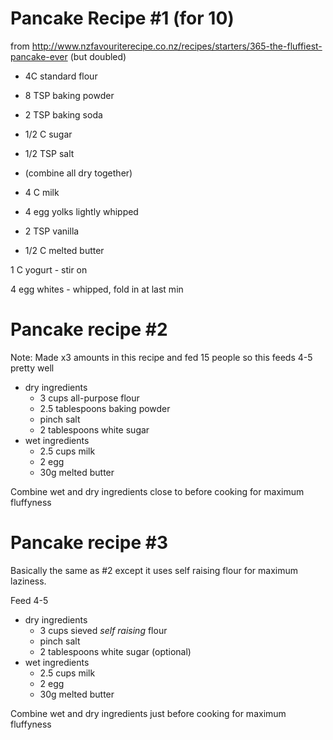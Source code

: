 # Pancake Recipe #1 (for 10)

from
http://www.nzfavouriterecipe.co.nz/recipes/starters/365-the-fluffiest-pancake-ever
(but doubled)

- 4C standard flour
- 8 TSP baking powder
- 2 TSP baking soda
- 1/2 C sugar
- 1/2 TSP salt
- (combine all dry together)

- 4 C milk
- 4 egg yolks lightly whipped
- 2 TSP vanilla
- 1/2 C melted butter

1 C yogurt - stir on

4 egg whites - whipped, fold in at last min

# Pancake recipe #2

Note: Made x3 amounts in this recipe and fed 15 people so this feeds 4-5 pretty
well

- dry ingredients
    - 3 cups all-purpose flour
    - 2.5 tablespoons baking powder
    - pinch salt
    - 2 tablespoons white sugar
- wet ingredients
    - 2.5 cups milk
    - 2 egg
    - 30g melted butter

Combine wet and dry ingredients close to before cooking for maximum fluffyness

# Pancake recipe #3

Basically the same as #2 except it uses self raising flour for maximum laziness.

Feed 4-5

- dry ingredients
    - 3 cups sieved _self raising_ flour
    - pinch salt
    - 2 tablespoons white sugar (optional)
- wet ingredients
    - 2.5 cups milk
    - 2 egg
    - 30g melted butter

Combine wet and dry ingredients just before cooking for maximum fluffyness
